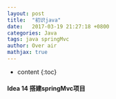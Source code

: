 ```yaml
---
layout: post
title:  "初识java"
date:   2017-03-19 21:27:18 +0800
categories: Java
tags: java springMvc
author: Over air
mathjax: true
---
```


* content
{:toc}

#### Idea 14 搭建springMvc项目
